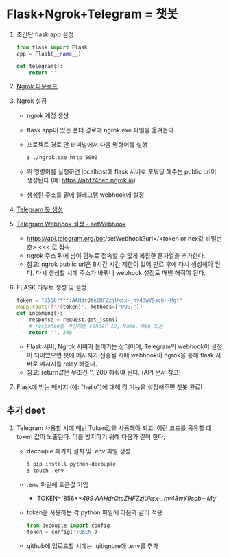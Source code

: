 # Flask+Ngrok+Telegram = 챗봇

1. 초간단 flask app 설정

   ```python
   from flask import Flask
   app = Flask(__name__)
   
   def telegram():
       return ''
   ```

2. [Ngrok 다운로드](<https://ngrok.com/download>)

3. Ngrok 설정

   - ngrok 계정 생성

   - flask app이 있는 폴더 경로에 ngrok.exe 파일을 옮겨논다.

   - 프로젝트 경로 안 터미널에서 다음 명령어를 실행

     ```bash
     $ ./ngrok.exe http 5000
     ```
   - 위 명령어를 실행하면 localhost에 flask 서버로 포워딩 해주는 public url이 생성된다 (예: https://abf74cec.ngrok.io)
   - 생성된 주소를 밑에 텔레그램 webhook에 설정

4. [Telegram 봇 생성](<https://core.telegram.org/bots#6-botfather>)

5. [Telegram Webhook 설정 - setWebhook](<https://core.telegram.org/bots/api#setwebhook>)

   - https://api.telegram.org/bot<token>/setWebhook?url=<ngrok url>/<token or hex값 비밀번호>  <<< 로 접속
   - ngrok 주소 뒤에 남이 함부로 접속할 수 없게 복잡한 문자열을 추가한다.
   - 참고: ngrok public url은 8시간 시간 제한이 있어 만료 후에 다시 생성해야 된다. 다시 생성할 시에 주소가 바뀌니 webhook 설정도 매번 해줘야 된다.

6. FLASK 라우트 생성 및 설정

   ```python
   token = "8568****:AAHdrQteZHFZzjUksx-_hv43wY9scb--Mg*"
   @app.route(f"/{token}", methods=["POST"])
   def incoming():
       response = request.get_json()
       # response를 파싱하면 sender ID, Name, Msg 있음
       return '', 200
   ```

   - Flask 서버, Ngrok 서버가 돌아가는 상태이며, Telegram의 webhook이 설정이 되어있으면 봇에 메시지가 전송될 시에 webhook이 ngrok을 통해 flask 서버로 메시지를 relay 해준다.
   - 참고: return값은 무조건 '', 200 해줘야 된다. (API 문서 참고)

7. Flask에 받는 메시지 (예: "hello")에 대해 각 기능을 설정해주면 챗봇 완료!

## 추가 deet

1. Telegram 사용할 시에 매번 Token값을 사용해야 되고, 이런 코드를 공유할 떄 token 값이 노출된다. 이를 방지하기 위해 다음과 같이 한다;

   - decouple 패키지 설치 및 .env 파일 생성

      ```bash
      $ pip install python-decouple
      $ touch .env
      ```

   - .env 파일에 토큰값 기입

     - TOKEN='856***499:AAHdrQteZHFZzjUksx-_hv43wY9scb--Mg*'
     
   - token을 사용하는 각 python 파일에 다음과 같이 적용
   
      ```python
      from decouple import config
      token = config('TOKEN')
      ```
   - github에 업로드할 시에는 .gitignore에 .env를 추가